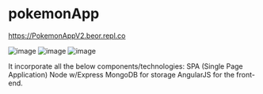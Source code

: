 # pokemonApp 
https://PokemonAppV2.beor.repl.co



![image](https://user-images.githubusercontent.com/51274827/222938011-97641fd0-b55e-453d-a7b1-48a24f983e1a.png)
![image](https://user-images.githubusercontent.com/51274827/222938047-003c1711-bb31-4bea-93fd-1fadc8f45464.png)
![image](https://user-images.githubusercontent.com/51274827/222938050-0d208ffc-e4c3-44d6-bbed-69d4ea18e5a1.png)

It incorporate all the below components/technologies:
SPA (Single Page Application)
Node w/Express
MongoDB for storage
AngularJS for the front-end.
